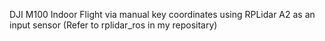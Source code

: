 DJI M100 Indoor Flight via manual key coordinates using RPLidar A2 as an input sensor (Refer to rplidar_ros in my repositary)
